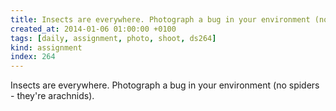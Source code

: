 ```yaml
---
title: Insects are everywhere. Photograph a bug in your environment (no spiders - they're arachnids).
created_at: 2014-01-06 01:00:00 +0100
tags: [daily, assignment, photo, shoot, ds264]
kind: assignment
index: 264
---
```


Insects are everywhere. Photograph a bug in your environment (no spiders - they're arachnids).
